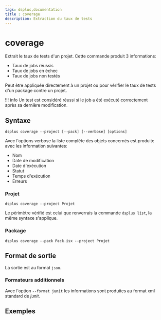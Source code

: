```yaml
---
tags: dsplus,documentation
title : coverage
description: Extraction du taux de tests
---
```



# coverage

Extrait le taux de tests d'un projet.
Cette commande produit 3 informations:

- Taux de jobs réussis
- Taux de jobs en échec
- Taux de jobs non testés

Peut être appliquée directement à un projet ou pour vérifier le taux de tests d'un package contre un projet.

!!! info
    Un test est considéré réussi si le job a été exécuté correctement après sa dernière modification. 



## Syntaxe

```
dsplus coverage --project [--pack] [--verbose] [options]
```

Avec l'options verbose la liste complète des objets concernés est produite avec les information suivantes:

- Nom
- Date de modification
- Date d'exécution
- Statut
- Temps d'exécution
- Erreurs

### Projet

```
dsplus coverage --project Projet
```

Le périmètre vérifié est celui que renverrais la commande `dsplus list`, la même syntaxe s'applique.

### Package
```
dsplus coverage --pack Pack.isx --project Projet
```


## Format de sortie

La sortie est au format `json`.


### Formateurs additionnels

Avec l'option `--format junit` les informations sont produites au format xml standard de *junit*.

## Exemples

